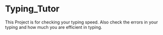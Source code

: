 # Typing_Tutor
This Project is for checking your typing speed. Also check the errors in your typing and how much you are efficient in typing.
